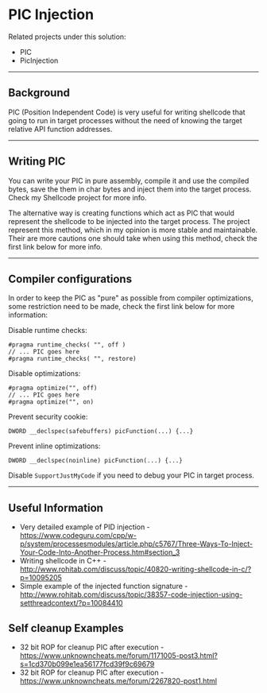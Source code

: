# PIC Injection
Related projects under this solution:
* PIC
* PicInjection

---

## Background
PIC (Position Independent Code) is very useful for writing shellcode that going to run in target processes without the need of knowing the target relative API function addresses.

---

## Writing PIC
You can write your PIC in pure assembly, compile it and use the compiled bytes, save the them  in char bytes and inject them into the target process. Check my Shellcode project for more info.

The alternative way is creating functions which act as PIC that would represent the shellcode to be injected into the target process. The project represent this method, which in my opinion is more stable and maintainable.<br>Their are more cautions one should take when using this method, check the first link below for more info.

---

## Compiler configurations
In order to keep the PIC as "pure" as possible from compiler optimizations, some restriction need to be made, check the first link below for more information:

Disable runtime checks: 
```
#pragma runtime_checks( "", off )
// ... PIC goes here
#pragma runtime_checks( "", restore)
```

Disable optimizations:
```
#pragma optimize("", off)
// ... PIC goes here
#pragma optimize("", on)
```

Prevent security cookie:
```
DWORD __declspec(safebuffers) picFunction(...) {...}
```

Prevent inline optimizations:
```
DWORD __declspec(noinline) picFunction(...) {...}
```

Disable `SupportJustMyCode` if you need to debug your PIC in target process.

---

## Useful Information
* Very detailed example of PID injection - https://www.codeguru.com/cpp/w-p/system/processesmodules/article.php/c5767/Three-Ways-To-Inject-Your-Code-Into-Another-Process.htm#section_3
* Writing shellcode in C++ - http://www.rohitab.com/discuss/topic/40820-writing-shellcode-in-c/?p=10095205
* Simple example of the injected function signature - http://www.rohitab.com/discuss/topic/38357-code-injection-using-setthreadcontext/?p=10084410


## Self cleanup Examples
* 32 bit ROP for cleanup PIC after execution - https://www.unknowncheats.me/forum/1171005-post3.html?s=1cd370b099e1ea56177fcd39f9c69679
* 32 bit ROP for cleanup PIC after execution - https://www.unknowncheats.me/forum/2267820-post1.html